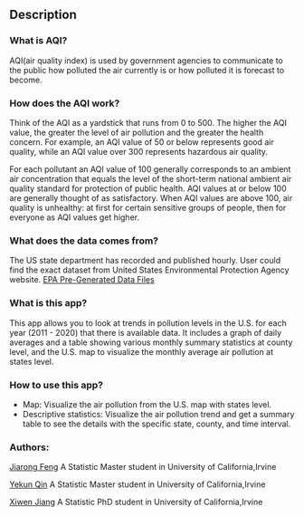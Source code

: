 ## Description 

### What is AQI?

AQI(air quality index) is used by government agencies to communicate to the public how polluted the air currently is or how polluted it is forecast to become. 

### How does the AQI work?

Think of the AQI as a yardstick that runs from 0 to 500. The higher the AQI value, the greater the level of air pollution and the greater the health concern. For example, an AQI value of 50 or below represents good air quality, while an AQI value over 300 represents hazardous air quality.

For each pollutant an AQI value of 100 generally corresponds to an ambient air concentration that equals the level of the short-term national ambient air quality standard for protection of public health. AQI values at or below 100 are generally thought of as satisfactory. When AQI values are above 100, air quality is unhealthy: at first for certain sensitive groups of people, then for everyone as AQI values get higher.

### What does the data comes from?
The US state department has recorded and published hourly. User could find the exact dataset from United States Environmental Protection Agency website. 
[EPA Pre-Generated Data Files](https://aqs.epa.gov/aqsweb/airdata/download_files.html)

### What is this app?
This app allows you to look at trends in pollution levels in the U.S. for each year (2011 - 2020) that there is available data. It includes a graph of daily averages and a table showing various monthly summary statistics at county level, and the U.S. map to visualize the monthly average air pollution at states level. 

### How to use this app?

* Map: Visualize the air pollution from the U.S. map with states level. 
* Descriptive statistics: Visualize the air pollution trend and get a summary table to see the details with the specific state, county, and time interval. 

### Authors:
[Jiarong Feng](jiaronf1@uci.edu) A Statistic Master student in University of California,Irvine

[Yekun Qin](yekunq1@uci.edu) A Statistic Master student in University of California,Irvine

[Xiwen Jiang](xiwenj@uci.edu) A Statistic PhD student in University of California,Irvine







